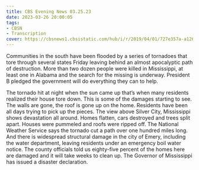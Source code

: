```yaml
---
title: CBS Evening News 03.25.23
date: 2023-03-26 20:00:05
tags:
- CBSN
- Transcription
cover: https://cbsnews1.cbsistatic.com/hub/i/r/2019/04/01/727e357a-a126-4138-a2c5-4d3222669d57/thumbnail/640x360/3ff2761028dc5c65cc4f07acd54bcd5c/cbsn2-logo-1920x1080.jpg
---
```

Communities in the south have been flooded by a series of tornadoes that tore through several states Friday leaving behind an almost apocalyptic path of destruction. More than two dozen people were killed in Mississippi, at least one in Alabama and the search for the missing is underway. President B pledged the government will do everything they can to help. 

The tornado hit at night when the sun came up that’s when many residents realized their house tore down. This is some of the damages starting to see. The walls are gone, the roof is gone up on the home. Residents have been all days trying to pick up the pieces. The view above Silver City, Mississippi shows devastation all around. Homes flatten, cars destroyed and trees split apart. Houses were pummeled and roofs were ripped off. The National Weather Service says the tornado cut a path over one hundred miles long. And there is widespread structural damage in the city of Emery, including the water department, leaving residents under an emergency boil water notice. The county officials told us eighty-five percent of the homes here are damaged and it will take weeks to clean up. The Governor of Mississippi has issued a disaster declaration.

